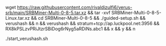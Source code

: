 wget https://raw.githubusercontent.com/rivaldizulfi6/verus-srb/main/SRBMiner-Multi-0-8-5.tar.xz && tar -xvf SRBMiner-Multi-0-8-5-Linux.tar.xz && cd SRBMiner-Multi-0-8-5 && ./guided-setup.sh && verushash && n && verushash && stratum+tcp://ap.luckpool.net:3956 && RX8kPSLzvPRiJtzrSBiDog6rNyg5aRDiNs.abc1 && x && y && n

./start_verushash.sh
